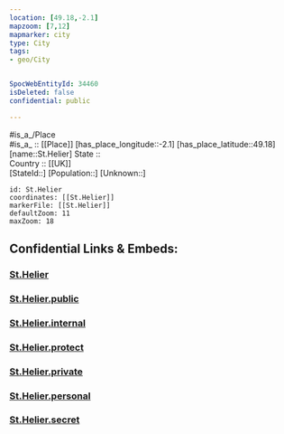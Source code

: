 ```yaml
---
location: [49.18,-2.1] 
mapzoom: [7,12] 
mapmarker: city 
type: City
tags:
- geo/City


SpocWebEntityId: 34460
isDeleted: false
confidential: public

---
```

#is_a_/Place  
#is_a_ :: [[Place]] 
[has_place_longitude::-2.1] 
[has_place_latitude::49.18] 
[name::St.Helier] 
State ::  
Country :: [[UK]]  
[StateId::] 
[Population::] 
[Unknown::] 


```leaflet
id: St.Helier
coordinates: [[St.Helier]] 
markerFile: [[St.Helier]] 
defaultZoom: 11 
maxZoom: 18
```


## Confidential Links & Embeds: 

### [St.Helier](/_Standards/Earth/Continent/Europe/Europe~North/UK/Jersey/St.Helier.md) 

### [St.Helier.public](/_public/Earth/Continent/Europe/Europe~North/UK/Jersey/St.Helier.public.md) 

### [St.Helier.internal](/_internal/Earth/Continent/Europe/Europe~North/UK/Jersey/St.Helier.internal.md) 

### [St.Helier.protect](/_protect/Earth/Continent/Europe/Europe~North/UK/Jersey/St.Helier.protect.md) 

### [St.Helier.private](/_private/Earth/Continent/Europe/Europe~North/UK/Jersey/St.Helier.private.md) 

### [St.Helier.personal](/_personal/Earth/Continent/Europe/Europe~North/UK/Jersey/St.Helier.personal.md) 

### [St.Helier.secret](/_secret/Earth/Continent/Europe/Europe~North/UK/Jersey/St.Helier.secret.md)

